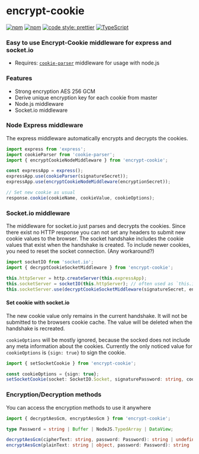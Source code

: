 # encrypt-cookie
[![npm](https://img.shields.io/npm/v/encrypt-cookie.svg)](https://www.npmjs.com/package/encrypt-cookie)
[![npm](https://img.shields.io/npm/dm/encrypt-cookie.svg)](https://www.npmjs.com/package/encrypt-cookie)
[![code style: prettier](https://img.shields.io/badge/code_style-prettier-ff69b4.svg)](https://github.com/prettier/prettier)
[![TypeScript](https://badges.frapsoft.com/typescript/code/typescript.png?v=101)](https://www.typescriptlang.org/)
### Easy to use Encrypt-Cookie middleware for express and socket.io
- Requires: [`cookie-parser`](https://www.npmjs.com/package/cookie-parser) middleware for usage with node.js

### Features
- Strong encryption AES 256 GCM
- Derive unique encryption key for each cookie from master
- Node.js middleware
- Socket.io middleware

### Node Express middleware
The express middleware automatically encrypts and decrypts the cookies.

```js
import express from 'express';
import cookieParser from 'cookie-parser';
import { encryptCookieNodeMiddleware } from 'encrypt-cookie';

const expressApp = express();
expressApp.use(cookieParser(signatureSecret));
expressApp.use(encryptCookieNodeMiddleware(encryptionSecret));

// Set new cookie as usual
response.cookie(cookieName, cookieValue, cookieOptions);
```

### Socket.io middleware
The middleware for socket.io just parses and decrypts the cookies. 
Since there exist no HTTP response you can not set any headers to submit
new cookie values to the browser. The socket handshake includes the cookie
values that exist when the handshake is created. To include newer cookies,
you need to reset the socket connection. (Any workaround?)
```js
import socketIO from 'socket.io';
import { decryptCookieSocketMiddleware } from 'encrypt-cookie';

this.httpServer = http.createServer(this.expressApp);
this.socketServer = socketIO(this.httpServer); // often used as `this.io
this.socketServer.use(decryptCookieSocketMiddleware(signatureSecret, encryptionSecret));


```
#### Set cookie with socket.io
The new cookie value only remains in the current handshake. 
It will not be submitted to the browsers cookie cache. The value will be deleted
when the handshake is recreated.

`cookieOptions` will be mostly ignored, because the socked does not include any meta
information about the cookies. Currently the only noticed value for   
`cookieOptions` is `{sign: true}` to sign the cookie.
```ts
import { setSocketCookie } from 'encrypt-cookie';

const cookieOptions = {sign: true};
setSocketCookie(socket: SocketIO.Socket, signaturePassword: string, cookieName: string, cookieValue: any, cookieOptions: express.CookieOptions): void
```

### Encryption/Decryption methods
You can access the encryption methods to use it anywhere
```ts
import { decryptAesGcm, encryptAesGcm } from 'encrypt-cookie';

type Password = string | Buffer | NodeJS.TypedArray | DataView;

decryptAesGcm(cipherText: string, password: Password): string | undefined
encryptAesGcm(plainText: string | object, password: Password): string | undefined

```
